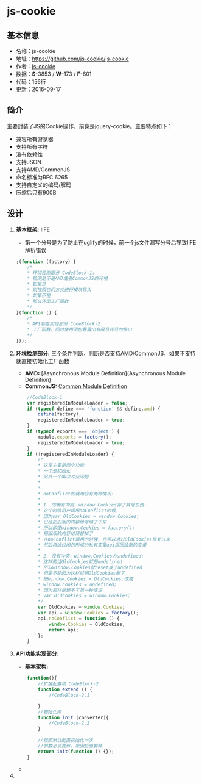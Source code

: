 # js-cookie
## 基本信息
- 名称：js-cookie
- 地址：<https://github.com/js-cookie/js-cookie>
- 作者：[js-cookie](https://github.com/js-cookie)
- 数据：**S**-3853 / **W**-173 / **F**-601 
- 代码：156行
- 更新：2016-09-17

## 简介
主要封装了JS的Cookie操作，前身是jquery-cookie。主要特点如下：
- 兼容所有游览器
- 支持所有字符
- 没有依赖性
- 支持JSON
- 支持AMD/CommonJS
- 命名标准为RFC 6265
- 支持自定义的编码/解码
- 压缩后只有900B

## 设计
1. **基本框架:** IIFE
	- 第一个分号是为了防止在uglify的时候，前一个js文件漏写分号后导致IIFE解析错误

	```javascript
	;(function (factory) {
		/*
		* 环境检测部分 CodeBlock-1:
		* 检测是不是AMD或者CommonJS的环境
		* 如果是
		* 则按照它们方式进行模块导入
		* 如果不是
		* 那么注册工厂函数
		*/
	}(function () {
		/*
		* API功能实现部分 CodeBlock-2:
		* 工厂函数，同时使用闭包暴露出有限且规范的接口
		*/
	}));
	```
2. **环境检测部分:** 三个条件判断，判断是否支持AMD/CommonJS，如果不支持就直接初始化工厂函数
	- **AMD:** [Asynchronous Module Definition](Asynchronous Module Definition)
	- **CommonJS:** [Common Module Definition](https://github.com/seajs/seajs/issues/242)

	```javascript
		//CodeBlock-1
		var registeredInModuleLoader = false;
		if (typeof define === 'function' && define.amd) {
			define(factory);
			registeredInModuleLoader = true;
		}
		if (typeof exports === 'object') {
			module.exports = factory();
			registeredInModuleLoader = true;
		}
		if (!registeredInModuleLoader) {
			/*
			* 这里主要是两个功能
			* 一个是初始化
			* 另外一个解决冲突问题
			* 
			*  
			* noConflict的调用会有两种情况:
			* 
			* 1. 的确有冲突，window.Cookies存了其他东西:
			* 这个时候用户调用noConflict时候，
			* 因为var OldCookies = window.Cookies;
			* 已经把旧版的内容给存储了下来
			* 所以即便window.Cookies = factory();
			* 把旧版的内容给顶替掉了
			* 在noConflict调用的时候，也可以通过OldCookies恢复过来
			* 然后再通过闭包形成的私有变量api返回给新的变量
			* 
			* 2. 没有冲突，window.Cookies为undefined:
			* 这样的话OldCookies就是undefined
			* 所以window.Cookies就reset成了undefined
			* 但是不能因为这样就把OldCookies删了
			* 把window.Cookies = OldCookies;改成
			* window.Cookies = undefined;
			* 因为那样处理不了第一种情况
			* var OldCookies = window.Cookies;
			*/
			var OldCookies = window.Cookies;
			var api = window.Cookies = factory();
			api.noConflict = function () {
				window.Cookies = OldCookies;
				return api;
			};
		}
	```
3. **API功能实现部分:** 
	- **基本架构:**
	
	```javascript
		function(){
			//扩展配置项 CodeBlock-2
			function extend () {
				//CodeBlock-2.1
	
			}
			//初始化库
			function init (converter){
				//CodeBlock-2.2
			}
			
			//按照默认配置初始化一次
			//参数必须要传，原因后面解释
			return init(function () {});
		}
	```
	- 
	
4. 


